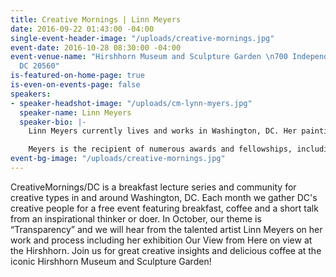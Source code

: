 ```yaml
---
title: Creative Mornings | Linn Meyers
date: 2016-09-22 01:43:00 -04:00
single-event-header-image: "/uploads/creative-mornings.jpg"
event-date: 2016-10-28 08:30:00 -04:00
event-venue-name: "Hirshhorn Museum and Sculpture Garden \n700 Independence Ave SW\nWashington,
  DC 20560"
is-featured-on-home-page: true
is-even-on-events-page: false
speakers:
- speaker-headshot-image: "/uploads/cm-lynn-myers.jpg"
  speaker-name: Linn Meyers
  speaker-bio: |-
    Linn Meyers currently lives and works in Washington, DC. Her paintings, drawings, and site-specific works have been shown in public and private venues, including the Hirshhorn Museum and Sculpture Garden in Washington, DC, the Hammer Museum in Los Angeles, CA, Margaret Thatcher Projects, New York City, the Phillips Collection, Washington, DC, the Tokyo Metropolitan Museum of Art, Tokyo, Japan, the Mattress Factory Museum, Pittsburgh, PA, the Corcoran Museum of Art, Washington, DC, the Smithsonian American Art Museum, Washington, DC, the National Museum of Women in the Arts, Washington, DC, Sandra Gering Inc, NYC, Morgan Lehman, NYC, G Fine Art, Washington, DC, and Paris, Concret, Paris France. Meyers’s exhibition Our View From Here is at the Hirshhorn through August 2017.

    Meyers is the recipient of numerous awards and fellowships, including a Smithsonian Artist Research Fellowship, The Pollock Krasner Award, two Fifth Floor Foundation awards, and three DC Commission on the Arts grants. She has been Artist In Residence at the the Bemis Institute in Omaha NE, the Millay Colony in Austerlitz, NY, the Hirshhorn Museum in Washington DC, the San Jose Institute of Contemporary Art, CA, and the Tamarind Institute in Albuquerque, NM. Her work has been commissioned by the Phillips Collection and the Hirshhorn Museum.
event-bg-image: "/uploads/creative-mornings.jpg"
---
```


CreativeMornings/DC is a breakfast lecture series and community for creative types in and around Washington, DC. Each month we gather DC's creative people for a free event featuring breakfast, coffee and a short talk from an inspirational thinker or doer. In October, our theme is “Transparency” and we will hear from the talented artist Linn Meyers on her work and process including her exhibition Our View from Here on view at the Hirshhorn. Join us for great creative insights and delicious coffee at the iconic Hirshhorn Museum and Sculpture Garden!